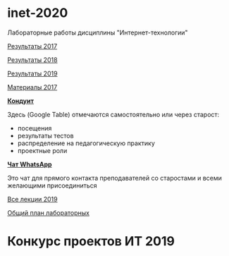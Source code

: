 # inet-2020
Лабораторные работы дисциплины "Интернет-технологии"

[Результаты 2017](https://github.com/stankin/inet-2017)

[Результаты 2018](https://github.com/stankin/inet-2018)

[Результаты 2019](https://github.com/stankin/inet-2019)

[Материалы 2017](https://yadi.sk/d/evI_RRva3Mab5W)

[**Кондуит**](*)

Здесь (Google Table) отмечаются самостоятельно или через старост:
* посещения
* результаты тестов
* распределение на педагогическую практику
* проектные роли

[**Чат WhatsApp**](*)

Это чат для прямого контакта преподавателей со старостами и всеми желающими присоединиться 

[Все лекции 2019](https://okoff.github.io/oop/%D0%92%D1%81%D0%B5%20%D0%BB%D0%B5%D0%BA%D1%86%D0%B8%D0%B8.pdf)



[Общий план лабораторных](https://github.com/stankin/inet-2018/wiki)

# Конкурс проектов ИТ 2019



